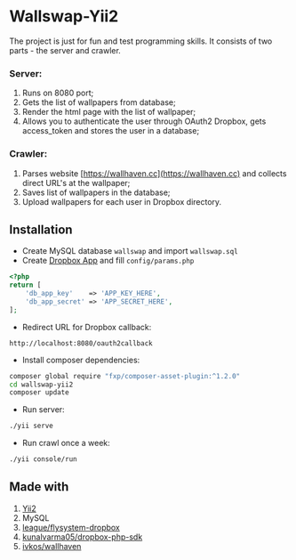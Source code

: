 # Wallswap-Yii2

The project is just for fun and test programming skills. It consists of two parts - the server and crawler.

### Server:
1. Runs on 8080 port;
2. Gets the list of wallpapers from database;
3. Render the html page with the list of wallpaper;
4. Allows you to authenticate the user through OAuth2 Dropbox, gets access_token and stores the user in a database;

### Crawler:
1. Parses website [https://wallhaven.cc](https://wallhaven.cc) and collects direct URL's at the wallpaper;
2. Saves list of wallpapers in the database;
3. Upload wallpapers for each user in Dropbox directory.

## Installation
* Create MySQL database `wallswap` and import `wallswap.sql`
* Create [Dropbox App](https://www.dropbox.com/developers/apps/create) and fill `config/params.php`
```php
<?php
return [
    'db_app_key'    => 'APP_KEY_HERE',
    'db_app_secret' => 'APP_SECRET_HERE',
];
```
* Redirect URL for Dropbox callback:
```
http://localhost:8080/oauth2callback
```
* Install composer dependencies:
```bash
composer global require "fxp/composer-asset-plugin:^1.2.0"
cd wallswap-yii2
composer update
```
* Run server:
```bash
./yii serve
```
* Run crawl once a week:
```bash
./yii console/run
```

## Made with
1. [Yii2](https://github.com/yiisoft/yii2)
2. MySQL
3. [league/flysystem-dropbox](https://github.com/thephpleague/flysystem)
4. [kunalvarma05/dropbox-php-sdk](https://github.com/kunalvarma05/dropbox-php-sdk)
5. [ivkos/wallhaven](https://github.com/ivkos/wallhaven4php)
